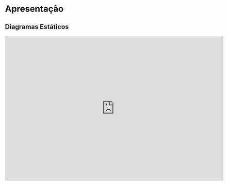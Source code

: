 # Apresentação

## Diagramas Estáticos

<iframe width="720" height="480" src="https://www.youtube.com/embed/" frameborder="0" allow="accelerometer; autoplay; clipboard-write; encrypted-media; gyroscope; picture-in-picture; fullscreen"></iframe>
